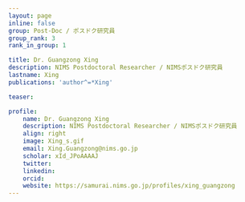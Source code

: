 ```yaml
---
layout: page
inline: false
group: Post-Doc / ポスドク研究員
group_rank: 3
rank_in_group: 1

title: Dr. Guangzong Xing
description: NIMS Postdoctoral Researcher / NIMSポスドク研究員
lastname: Xing
publications: 'author^=*Xing'

teaser: 

profile:
    name: Dr. Guangzong Xing
    description: NIMS Postdoctoral Researcher / NIMSポスドク研究員
    align: right
    image: Xing_s.gif
    email: Xing.Guangzong@nims.go.jp
    scholar: xId_JPoAAAAJ
    twitter: 
    linkedin: 
    orcid: 
    website: https://samurai.nims.go.jp/profiles/xing_guangzong
---
```


